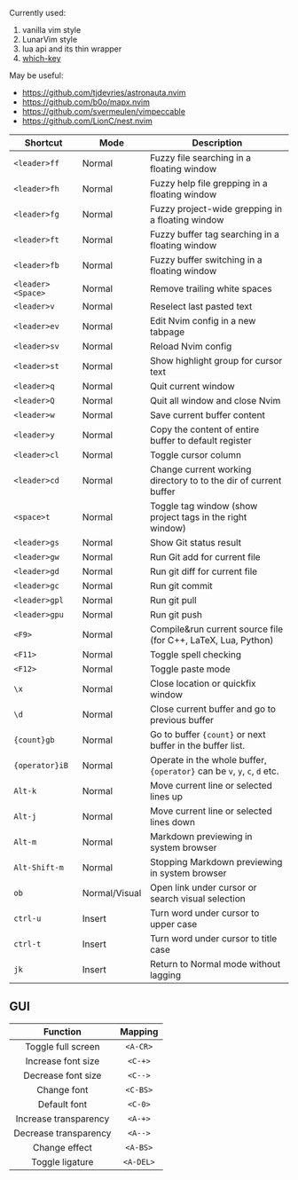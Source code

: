 Currently used:

1. vanilla vim style
2. LunarVim style
3. lua api and its thin wrapper
4. [which-key](https://github.com/folke/which-key.nvim/)

May be useful:

- <https://github.com/tjdevries/astronauta.nvim>
- <https://github.com/b0o/mapx.nvim>
- <https://github.com/svermeulen/vimpeccable>
- <https://github.com/LionC/nest.nvim>

| Shortcut          | Mode          | Description                                                              |
|-------------------|---------------|--------------------------------------------------------------------------|
| `<leader>ff`      | Normal        | Fuzzy file searching in a floating window                                |
| `<leader>fh`      | Normal        | Fuzzy help file grepping in a floating window                            |
| `<leader>fg`      | Normal        | Fuzzy project-wide grepping in a floating window                         |
| `<leader>ft`      | Normal        | Fuzzy buffer tag searching in a floating window                          |
| `<leader>fb`      | Normal        | Fuzzy buffer switching in a floating window                              |
| `<leader><Space>` | Normal        | Remove trailing white spaces                                             |
| `<leader>v`       | Normal        | Reselect last pasted text                                                |
| `<leader>ev`      | Normal        | Edit Nvim config in a new tabpage                                        |
| `<leader>sv`      | Normal        | Reload Nvim config                                                       |
| `<leader>st`      | Normal        | Show highlight group for cursor text                                     |
| `<leader>q`       | Normal        | Quit current window                                                      |
| `<leader>Q`       | Normal        | Quit all window and close Nvim                                           |
| `<leader>w`       | Normal        | Save current buffer content                                              |
| `<leader>y`       | Normal        | Copy the content of entire buffer to default register                    |
| `<leader>cl`      | Normal        | Toggle cursor column                                                     |
| `<leader>cd`      | Normal        | Change current working directory to to the dir of current buffer         |
| `<space>t`        | Normal        | Toggle tag window (show project tags in the right window)                |
| `<leader>gs`      | Normal        | Show Git status result                                                   |
| `<leader>gw`      | Normal        | Run Git add for current file                                             |
| `<leader>gd`      | Normal        | Run git diff for current file                                            |
| `<leader>gc`      | Normal        | Run git commit                                                           |
| `<leader>gpl`     | Normal        | Run git pull                                                             |
| `<leader>gpu`     | Normal        | Run git push                                                             |
| `<F9>`            | Normal        | Compile&run current source file (for C++, LaTeX, Lua, Python)            |
| `<F11>`           | Normal        | Toggle spell checking                                                    |
| `<F12>`           | Normal        | Toggle paste mode                                                        |
| `\x`              | Normal        | Close location or quickfix window                                        |
| `\d`              | Normal        | Close current buffer and go to previous buffer                           |
| `{count}gb`       | Normal        | Go to buffer `{count}` or next buffer in the buffer list.                |
| `{operator}iB`    | Normal        | Operate in the whole buffer, `{operator}` can be `v`, `y`, `c`, `d` etc. |
| `Alt-k`           | Normal        | Move current line or selected lines up                                   |
| `Alt-j`           | Normal        | Move current line or selected lines down                                 |
| `Alt-m`           | Normal        | Markdown previewing in system browser                                    |
| `Alt-Shift-m`     | Normal        | Stopping Markdown previewing in system browser                           |
| `ob`              | Normal/Visual | Open link under cursor or search visual selection                        |
| `ctrl-u`          | Insert        | Turn word under cursor to upper case                                     |
| `ctrl-t`          | Insert        | Turn word under cursor to title case                                     |
| `jk`              | Insert        | Return to Normal mode without lagging                                    |


## GUI

|       Function        |  Mapping  |
|         :---:         |   :---:   |
|  Toggle full screen   | `<A-CR>`  |
|  Increase font size   |  `<C-+>`  |
|  Decrease font size   |  `<C-->`  |
|      Change font      | `<C-BS>`  |
|     Default font      |  `<C-0>`  |
| Increase transparency |  `<A-+>`  |
| Decrease transparency |  `<A-->`  |
|     Change effect     | `<A-BS>`  |
|    Toggle ligature    | `<A-DEL>` |

